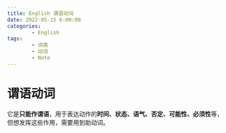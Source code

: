 ```yaml
---
title: English 谓语动词
date: 2022-05-15 6:00:00
categories:
        - English
tags:
        - 词类
        - 动词
        - Note
---
```


# 谓语动词

它是**只能作谓语**，用于表达动作的**时间、状态、语气、否定、可能性、必须性**等，但想发挥这些作用，需要用到助动词。